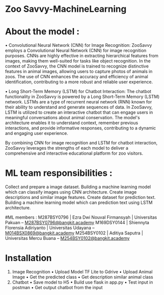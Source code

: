 # Zoo Savvy-MachineLearning
# About the model :
  •	Convolutional Neural Network (CNN) for Image Recognition:
    ZooSavvy employs a Convolutional Neural Network (CNN) for image recognition purposes. CNNs are highly effective in extracting hierarchical features from images, making them well-suited for tasks like object recognition. In the context of ZooSavvy, the        CNN model is trained to recognize distinctive features in animal images, allowing users to capture photos of animals in zoos. The use of CNN enhances the accuracy and efficiency of animal identification, contributing to a more robust and reliable user        experience.
    
  •	Long Short-Term Memory (LSTM) for Chatbot Interaction:
    The chatbot functionality in ZooSavvy is powered by a Long Short-Term Memory (LSTM) network. LSTMs are a type of recurrent neural network (RNN) known for their ability to understand and generate sequences of data. In ZooSavvy, LSTM is utilized to create      an interactive chatbot that can engage users in meaningful conversations about animal conservation. The model's architecture enables it to understand context, remember previous interactions, and provide informative responses, contributing to a dynamic        and engaging user experience.
    
By combining CNN for image recognition and LSTM for chatbot interaction, ZooSavvy leverages the strengths of each model to deliver a comprehensive and interactive educational platform for zoo visitors.

# ML team responsibilities : 
Collect and prepare a image dataset.
Building a machine learning model which can classify images using CNN architecture.
Create image descriptions and similar image features.
Create dataset for prediction text.
Building a machine learning model which can prediction text using LSTM architecture.

#ML members :
M287BSY0796 | Ezra Dwi Nouval Firmansyah     | Universitas Pakuan      – M287BSY0796@bangkit.academy
M169DSY0144 | Shiennyta Florensia Adiriyanto | Universitas Udayana     – M014BSX0869@bangkit.academy
M254BSY0102 | Aditiya Saputra                | Universitas Mercu Buana – M254BSY0102@bangkit.academy

# Installation
1. Image Recognition
  •	Upload Model TF Lite to Gdrive
  •	Upload Animal Image
  •	Get the predicted class
  •	Get description similar animal class
2. Chatbot
  •	Save model to H5 
  •	Build use flask in app.py 
  •	Test input in postman
  •	Get output chatbot from the input 
